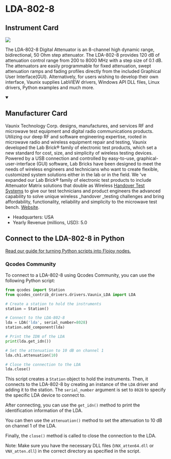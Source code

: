 
# LDA-802-8

## Instrument Card

<img src="https://v5.airtableusercontent.com/v1/19/19/1691539200000/cYxUAWdZi10gcD5k-Q_EOQ/ARQofXup1cqbUyTKHhd_BR2ze8UaBh1C8eBN-JTC9SnSJgHzlhOjywFSXD0x3_-FkP3JzzuTXvGp5n0aP3yLCfgwx94JCbbZf06vnfG1aDE/XY6IVrMYNbLBmm2Fz0n3gK2mBPoQaemrOrZqwKBlSPA"/>
<p>The LDA-802-8 Digital Attenuator is an 8-channel high dynamic range, bidirectional, 50 Ohm step attenuator. The LDA-802-8 provides 120 dB of attenuation control range from 200 to 8000 MHz with a step size of 0.1 dB. The attenuators are easily programmable for fixed attenuation, swept attenuation ramps and fading profiles directly from the included Graphical User Interface(GUI). Alternatively, for users wishing to develop their own interface, Vaunix supplies LabVIEW drivers, Windows API DLL files, Linux drivers, Python examples and much more.</p>

<details open>
<summary><h2>Manufacturer Card</h2></summary>

Vaunix Technology Corp. designs, manufactures, and services RF and microwave test equipment and digital radio communications products. Utilizing our deep RF and software engineering expertise, rooted in microwave radio and wireless equipment repair and testing, Vaunix developed the Lab Brick® family of electronic test products, which set a new standard for cost, size, and simplicity of wireless testing devices. Powered by a USB connection and controlled by easy-to-use, graphical-user-interface (GUI) software, Lab Bricks have been designed to meet the needs of wireless engineers and technicians who want to create flexible, customized system solutions either in the lab or in the field. We 've expanded our Lab Brick® family of electronic test products to include Attenuator Matrix solutions that double as Wireless [Handover Test Systems](https://vaunix.com/handover-test-systems/) to give our test technicians and product engineers the advanced capability to solve unique wireless _handover _testing challenges and bring affordability, functionality, reliability and simplicity to the microwave test bench. <a href="https://vaunix.com/">Website</a>.

<ul>
  <li>Headquarters: USA</li>
  <li>Yearly Revenue (millions, USD): 5.0</li>
</ul>
</details>

## Connect to the LDA-802-8 in Python

[Read our guide for turning Python scripts into Flojoy nodes.](https://docs.flojoy.ai/custom-nodes/creating-custom-node/)


### Qcodes Community

To connect to a LDA-802-8 using Qcodes Community, you can use the following Python script:

```python
from qcodes import Station
from qcodes_contrib_drivers.drivers.Vaunix_LDA import LDA

# Create a station to hold the instruments
station = Station()

# Connect to the LDA-802-8
lda = LDA('lda', serial_number=8028)
station.add_component(lda)

# Print the IDN of the LDA
print(lda.get_idn())

# Set the attenuation to 10 dB on channel 1
lda.ch1.attenuation(10)

# Close the connection to the LDA
lda.close()
```

This script creates a `Station` object to hold the instruments. Then, it connects to the LDA-802-8 by creating an instance of the `LDA` driver and adding it to the station. The `serial_number` argument is set to `8028` to specify the specific LDA device to connect to.

After connecting, you can use the `get_idn()` method to print the identification information of the LDA.

You can then use the `attenuation()` method to set the attenuation to 10 dB on channel 1 of the LDA.

Finally, the `close()` method is called to close the connection to the LDA.

Note: Make sure you have the necessary DLL files (`VNX_atten64.dll` or `VNX_atten.dll`) in the correct directory as specified in the script.

